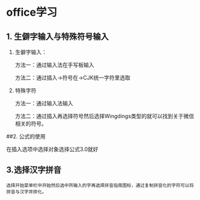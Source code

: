 # office学习

## 1. 生僻字输入与特殊符号输入

1. 生僻字输入：

   方法一：通过输入法在手写板输入

   方法二：通过插入->符号在->CJK统一字符里选取

2. 特殊字符

   方法一：通过输入法输入

   方法二：通过插入再选择符号然后选择Wingdings类型的就可以找到关于微信相关的符号。

##2. 公式的使用

   在插入选项中选择对象选择公式3.0就好

## 3.选择汉字拼音

 	选择开始菜单栏中开始然后选中所输入的字再选择拼音指南图标，通过复制拼音化的字符可以将拼音与汉字并排化。



​     

​    

​    

​    